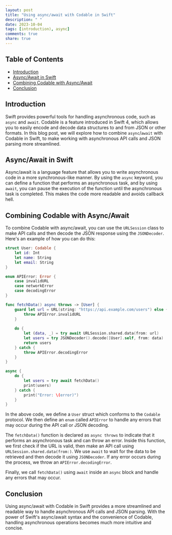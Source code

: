 ```yaml
---
layout: post
title: "Using async/await with Codable in Swift"
description: " "
date: 2023-10-04
tags: [introduction), async]
comments: true
share: true
---
```


## Table of Contents
- [Introduction](#introduction)
- [Async/Await in Swift](#async-await-in-swift)
- [Combining Codable with Async/Await](#combining-codable-with-async-await)
- [Conclusion](#conclusion)

## Introduction
Swift provides powerful tools for handling asynchronous code, such as `async` and `await`. Codable is a feature introduced in Swift 4, which allows you to easily encode and decode data structures to and from JSON or other formats. In this blog post, we will explore how to combine `async`/`await` with Codable in Swift, to make working with asynchronous API calls and JSON parsing more streamlined.

## Async/Await in Swift
Async/await is a language feature that allows you to write asynchronous code in a more synchronous-like manner. By using the `async` keyword, you can define a function that performs an asynchronous task, and by using `await`, you can pause the execution of the function until the asynchronous task is completed. This makes the code more readable and avoids callback hell.

## Combining Codable with Async/Await
To combine Codable with async/await, you can use the `URLSession` class to make API calls and then decode the JSON response using the `JSONDecoder`. Here's an example of how you can do this:

```swift
struct User: Codable {
    let id: Int
    let name: String
    let email: String
}

enum APIError: Error {
    case invalidURL
    case networkError
    case decodingError
}

func fetchData() async throws -> [User] {
    guard let url = URL(string: "https://api.example.com/users") else {
        throw APIError.invalidURL
    }
    
    do {
        let (data, _) = try await URLSession.shared.data(from: url)
        let users = try JSONDecoder().decode([User].self, from: data)
        return users
    } catch {
        throw APIError.decodingError
    }
}

async {
    do {
        let users = try await fetchData()
        print(users)
    } catch {
        print("Error: \(error)")
    }
}
```

In the above code, we define a `User` struct which conforms to the `Codable` protocol. We then define an `enum` called `APIError` to handle any errors that may occur during the API call or JSON decoding.

The `fetchData()` function is declared as `async throws` to indicate that it performs an asynchronous task and can throw an error. Inside this function, we first check if the URL is valid, then make an API call using `URLSession.shared.data(from:)`. We use `await` to wait for the data to be retrieved and then decode it using `JSONDecoder`. If any error occurs during the process, we throw an `APIError.decodingError`.

Finally, we call `fetchData()` using `await` inside an `async` block and handle any errors that may occur.

## Conclusion
Using async/await with Codable in Swift provides a more streamlined and readable way to handle asynchronous API calls and JSON parsing. With the power of Swift's async/await syntax and the convenience of Codable, handling asynchronous operations becomes much more intuitive and concise.